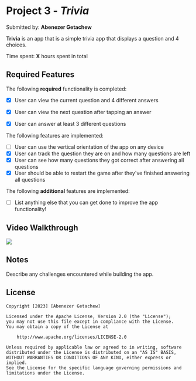# Project 3 - *Trivia*

Submitted by: **Abenezer Getachew**

**Trivia** is an app that is a simple trivia app that displays a question and 4 choices.

Time spent: **X** hours spent in total

## Required Features

The following **required** functionality is completed:

- [x] User can view the current question and 4 different answers
- [x] User can view the next question after tapping an answer
- [x] User can answer at least 3 different questions


The following  features are implemented:

- [ ] User can use the vertical orientation of the app on any device
- [x] User can track the question they are on and how many questions are left
- [x] User can see how many questions they got correct after answering all questions
- [x] User should be able to restart the game after they've finished answering all questions

The following **additional** features are implemented:

- [ ] List anything else that you can get done to improve the app functionality!

## Video Walkthrough

<div>
    <a href="https://www.loom.com/share/70235b3a22e7405d8f9602b391b0151d">
    </a>
    <a href="https://www.loom.com/share/70235b3a22e7405d8f9602b391b0151d">
      <img style="max-width:300px;" src="https://cdn.loom.com/sessions/thumbnails/70235b3a22e7405d8f9602b391b0151d-with-play.gif">
    </a>
  </div>

## Notes

Describe any challenges encountered while building the app.

## License

    Copyright [2023] [Abenezer Getachew]

    Licensed under the Apache License, Version 2.0 (the "License");
    you may not use this file except in compliance with the License.
    You may obtain a copy of the License at

        http://www.apache.org/licenses/LICENSE-2.0

    Unless required by applicable law or agreed to in writing, software
    distributed under the License is distributed on an "AS IS" BASIS,
    WITHOUT WARRANTIES OR CONDITIONS OF ANY KIND, either express or implied.
    See the License for the specific language governing permissions and
    limitations under the License.
